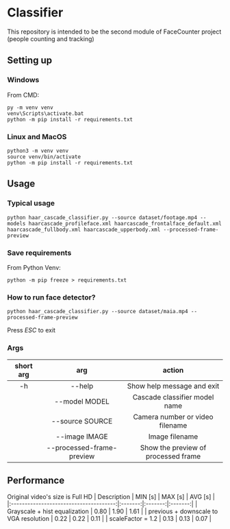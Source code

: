 # Classifier
This repository is intended to be the second module of FaceCounter project (people counting and tracking)

## Setting up
### Windows
From CMD:
```
py -m venv venv
venv\Scripts\activate.bat
python -m pip install -r requirements.txt
```
### Linux and MacOS
```
python3 -m venv venv
source venv/bin/activate
python -m pip install -r requirements.txt 
```

## Usage
### Typical usage
```
python haar_cascade_classifier.py --source dataset/footage.mp4 --models haarcascade_profileface.xml haarcascade_frontalface_default.xml haarcascade_fullbody.xml haarcascade_upperbody.xml --processed-frame-preview
```

### Save requirements
From Python Venv:
```
python -m pip freeze > requirements.txt
```
### How to run face detector?
```
python haar_cascade_classifier.py --source dataset/maia.mp4 --processed-frame-preview
```
Press _ESC_ to exit

### Args
| short arg |            arg            |                action               |
|:---------:|:-------------------------:|:-----------------------------------:|
| -h        | --help                    | Show help message and exit          |
|           | --model MODEL             | Cascade classifier model name       |
|           | --source SOURCE           | Camera number or video filename     |
|           | --image IMAGE             | Image filename                      |
|           | --processed-frame-preview | Show the preview of processed frame |

## Performance
Original video's size is Full HD
|               Description              | MIN [s] | MAX [s] | AVG [s] |
|:--------------------------------------:|:-------:|:-------:|:-------:|
| Grayscale + hist equalization          |   0.80  |   1.90  |   1.61  |
| previous + downscale to VGA resolution |   0.22  |   0.22  |   0.11  |
| scaleFactor = 1.2                      |   0.13  |   0.13  |   0.07  |
